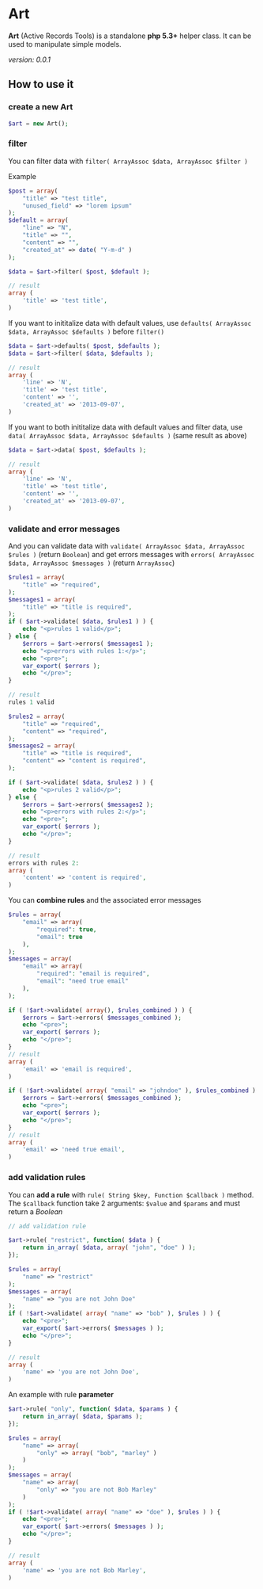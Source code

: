 Art
===

__Art__ (Active Records Tools) is a standalone __php 5.3+__ helper class. It can be used to manipulate simple models.

*version: 0.0.1*

## How to use it

### create a new Art

```php
$art = new Art();
```

### filter 

You can filter data with `filter( ArrayAssoc $data, ArrayAssoc $filter )`

Example

```php
$post = array(
	"title" => "test title",
	"unused_field" => "lorem ipsum"
);
$default = array(
	"line" => "N",
	"title" => "",
	"content" => "",
	"created_at" => date( "Y-m-d" )
);

$data = $art->filter( $post, $default );

// result
array (
	'title' => 'test title',
)
```

If you want to inititalize data with default values, use `defaults( ArrayAssoc $data, ArrayAssoc $defaults )` before `filter()`

```php
$data = $art->defaults( $post, $defaults );
$data = $art->filter( $data, $defaults );

// result
array (
	'line' => 'N',
	'title' => 'test title',
	'content' => '',
	'created_at' => '2013-09-07',
)
```

If you want to both inititalize data with default values and filter data, use `data( ArrayAssoc $data, ArrayAssoc $defaults )` (same result as above)

```php
$data = $art->data( $post, $defaults );

// result
array (
	'line' => 'N',
	'title' => 'test title',
	'content' => '',
	'created_at' => '2013-09-07',
)
```

### validate and error messages

And you can validate data with `validate( ArrayAssoc $data, ArrayAssoc $rules )` (return `Boolean`) and get errors messages with `errors( ArrayAssoc $data, ArrayAssoc $messages )` (return `ArrayAssoc`)

```php
$rules1 = array(
	"title" => "required",
);
$messages1 = array(
	"title" => "title is required",
);
if ( $art->validate( $data, $rules1 ) ) {
	echo "<p>rules 1 valid</p>";
} else {
	$errors = $art->errors( $messages1 );
	echo "<p>errors with rules 1:</p>";
	echo "<pre>";
	var_export( $errors );
	echo "</pre>";
}

// result
rules 1 valid
```

```php
$rules2 = array(
	"title" => "required",
	"content" => "required",
);
$messages2 = array(
	"title" => "title is required",
	"content" => "content is required",
);

if ( $art->validate( $data, $rules2 ) ) {
	echo "<p>rules 2 valid</p>";
} else {
	$errors = $art->errors( $messages2 );
	echo "<p>errors with rules 2:</p>";
	echo "<pre>";
	var_export( $errors );
	echo "</pre>";
}

// result
errors with rules 2:
array (
	'content' => 'content is required',
)
```

You can __combine rules__ and the associated error messages

```php
$rules = array(
	"email" => array(
		"required": true,
		"email": true
	),
);
$messages = array(
	"email" => array(
		"required": "email is required",
		"email": "need true email"
	),
);

if ( !$art->validate( array(), $rules_combined ) ) {
	$errors = $art->errors( $messages_combined );
	echo "<pre>";
	var_export( $errors );
	echo "</pre>";
}
// result
array (
	'email' => 'email is required',
)

if ( !$art->validate( array( "email" => "johndoe" ), $rules_combined ) ) {
	$errors = $art->errors( $messages_combined );
	echo "<pre>";
	var_export( $errors );
	echo "</pre>";
}
// result
array (
	'email' => 'need true email',
)
```

### add validation rules

You can __add a rule__ with `rule( String $key, Function $callback )` method. The `$callback` function take 2 arguments: `$value` and `$params` and must return a *Boolean*

```php
// add validation rule

$art->rule( "restrict", function( $data ) {
	return in_array( $data, array( "john", "doe" ) );
});

$rules = array(
	"name" => "restrict"
);
$messages = array(
	"name" => "you are not John Doe"
);
if ( !$art->validate( array( "name" => "bob" ), $rules ) ) {
	echo "<pre>";
	var_export( $art->errors( $messages ) );
	echo "</pre>";
}

// result
array (
	'name' => 'you are not John Doe',
)
```

An example with rule __parameter__

```php
$art->rule( "only", function( $data, $params ) {
	return in_array( $data, $params );
});

$rules = array(
	"name" => array(
		"only" => array( "bob", "marley" )
	)
);
$messages = array(
	"name" => array(
		"only" => "you are not Bob Marley"
	)
);
if ( !$art->validate( array( "name" => "doe" ), $rules ) ) {
	echo "<pre>";
	var_export( $art->errors( $messages ) );
	echo "</pre>";
}

// result
array (
	'name' => 'you are not Bob Marley',
)
```
